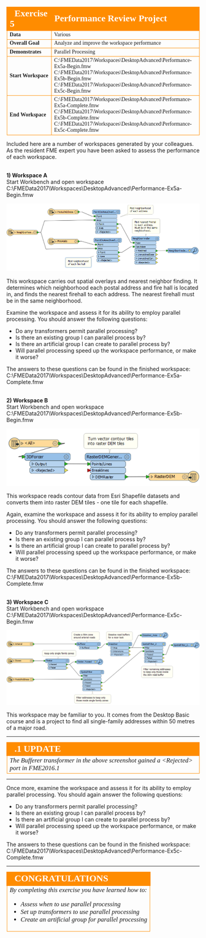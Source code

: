<!--Exercise Section-->


<table style="border-spacing: 0px;border-collapse: collapse;font-family:serif">
<tr>
<td style="vertical-align:middle;background-color:darkorange;border: 2px solid darkorange">
<i class="fa fa-cogs fa-lg fa-pull-left fa-fw" style="color:white;padding-right: 12px;vertical-align:text-top"></i>
<span style="color:white;font-size:x-large;font-weight: bold">Exercise 5</span>
</td>
<td style="border: 2px solid darkorange;background-color:darkorange;color:white">
<span style="color:white;font-size:x-large;font-weight: bold">Performance Review Project</span>
</td>
</tr>

<tr>
<td style="border: 1px solid darkorange; font-weight: bold">Data</td>
<td style="border: 1px solid darkorange">Various</td>
</tr>

<tr>
<td style="border: 1px solid darkorange; font-weight: bold">Overall Goal</td>
<td style="border: 1px solid darkorange">Analyze and improve the workspace performance</td>
</tr>

<tr>
<td style="border: 1px solid darkorange; font-weight: bold">Demonstrates</td>
<td style="border: 1px solid darkorange">Parallel Processing</td>
</tr>

<tr>
<td style="border: 1px solid darkorange; font-weight: bold">Start Workspace</td>
<td style="border: 1px solid darkorange">C:\FMEData2017\Workspaces\DesktopAdvanced\Performance-Ex5a-Begin.fmw<br>C:\FMEData2017\Workspaces\DesktopAdvanced\Performance-Ex5b-Begin.fmw<br>C:\FMEData2017\Workspaces\DesktopAdvanced\Performance-Ex5c-Begin.fmw</td>
</tr>

<tr>
<td style="border: 1px solid darkorange; font-weight: bold">End Workspace</td>
<td style="border: 1px solid darkorange">C:\FMEData2017\Workspaces\DesktopAdvanced\Performance-Ex5a-Complete.fmw<br>C:\FMEData2017\Workspaces\DesktopAdvanced\Performance-Ex5b-Complete.fmw<br>C:\FMEData2017\Workspaces\DesktopAdvanced\Performance-Ex5c-Complete.fmw</td>
</tr>

</table>


Included here are a number of workspaces generated by your colleagues. As the resident FME expert you have been asked to assess the performance of each workspace.


<br>**1) Workspace A**
<br>Start Workbench and open workspace C:\FMEData2017\Workspaces\DesktopAdvanced\Performance-Ex5a-Begin.fmw

![](./Images/Img2.71.Ex5.WorkspaceA.png)

This workspace carries out spatial overlays and nearest neighbor finding. It determines which neighborhood each postal address and fire hall is located in, and finds the nearest firehall to each address. The nearest firehall must be in the same neighborhood.

Examine the workspace and assess it for its ability to employ parallel processing. You should answer the following questions:

- Do any transformers permit parallel processing?
- Is there an existing group I can parallel process by?
- Is there an artificial group I can create to parallel process by?
- Will parallel processing speed up the workspace performance, or make it worse?

The answers to these questions can be found in the finished workspace: C:\FMEData2017\Workspaces\DesktopAdvanced\Performance-Ex5a-Complete.fmw



<br>**2) Workspace B**
<br>Start Workbench and open workspace C:\FMEData2017\Workspaces\DesktopAdvanced\Performance-Ex5b-Begin.fmw

![](./Images/Img2.72.Ex5.WorkspaceB.png)

This workspace reads contour data from Esri Shapefile datasets and converts them into raster DEM tiles - one tile for each shapefile.

Again, examine the workspace and assess it for its ability to employ parallel processing. You should answer the following questions:

- Do any transformers permit parallel processing?
- Is there an existing group I can parallel process by?
- Is there an artificial group I can create to parallel process by?
- Will parallel processing speed up the workspace performance, or make it worse?

The answers to these questions can be found in the finished workspace: C:\FMEData2017\Workspaces\DesktopAdvanced\Performance-Ex5b-Complete.fmw



<br>**3) Workspace C**
<br>Start Workbench and open workspace C:\FMEData2017\Workspaces\DesktopAdvanced\Performance-Ex5c-Begin.fmw

![](./Images/Img2.73.Ex5.WorkspaceC.png)

This workspace may be familiar to you. It comes from the Desktop Basic course and is a project to find all single-family addresses within 50 metres of a major road.

---

<!--Updated Section--> 

<table style="border-spacing: 0px">
<tr>
<td style="vertical-align:middle;background-color:darkorange;border: 2px solid darkorange">
<i class="fa fa-bolt fa-lg fa-pull-left fa-fw" style="color:white;padding-right: 12px;vertical-align:text-top"></i>
<span style="color:white;font-size:x-large;font-weight: bold;font-family:serif">.1 UPDATE</span>
</td>
</tr>

<tr>
<td style="border: 1px solid darkorange">
<span style="font-family:serif; font-style:italic; font-size:larger">
The Bufferer transformer in the above screenshot gained a &lt;Rejected&gt; port in FME2016.1
</span>
</td>
</tr>
</table>

---

Once more, examine the workspace and assess it for its ability to employ parallel processing. You should again answer the following questions:

- Do any transformers permit parallel processing?
- Is there an existing group I can parallel process by?
- Is there an artificial group I can create to parallel process by?
- Will parallel processing speed up the workspace performance, or make it worse?

The answers to these questions can be found in the finished workspace: C:\FMEData2017\Workspaces\DesktopAdvanced\Performance-Ex5c-Complete.fmw


---

<!--Exercise Congratulations Section--> 

<table style="border-spacing: 0px">
<tr>
<td style="vertical-align:middle;background-color:darkorange;border: 2px solid darkorange">
<i class="fa fa-thumbs-o-up fa-lg fa-pull-left fa-fw" style="color:white;padding-right: 12px;vertical-align:text-top"></i>
<span style="color:white;font-size:x-large;font-weight: bold;font-family:serif">CONGRATULATIONS</span>
</td>
</tr>

<tr>
<td style="border: 1px solid darkorange">
<span style="font-family:serif; font-style:italic; font-size:larger">
By completing this exercise you have learned how to:
<ul><li>Assess when to use parallel processing</li>
<li>Set up transformers to use parallel processing</li>
<li>Create an artificial group for parallel processing</li></ul>
</span>
</td>
</tr>
</table>
